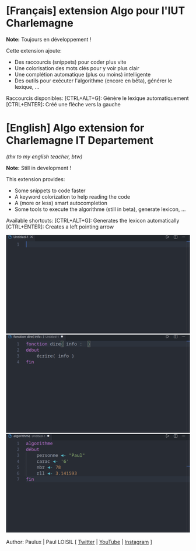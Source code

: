 # [Français] extension Algo pour l'IUT Charlemagne

**Note:** Toujours en développement !

Cette extension ajoute:
  - Des raccourcis (snippets) pour coder plus vite
  - Une colorisation des mots clés pour y voir plus clair
  - Une complétion automatique (plus ou moins) intelligente
  - Des outils pour exécuter l'algorithme (encore en bêta), générer le lexique, ...

Raccourcis disponibles:
\[CTRL+ALT+G\]: Génère le lexique automatiquement
\[CTRL+ENTER\]: Créé une flèche vers la gauche

# [English] Algo extension for Charlemagne IT Departement
*(thx to my english teacher, btw)*

**Note:** Still in development !

This extension provides:
  - Some snippets to code faster
  - A keyword colorization to help reading the code
  - A (more or less) smart autocompletion
  - Some tools to execute the algorithme (still in beta), generate lexicon, ...

Available shortcuts:
\[CTRL+ALT+G\]: Generates the lexicon automatically
\[CTRL+ENTER\]: Creates a left pointing arrow

![snippet demo](https://raw.githubusercontent.com/Paulux06/AlgoSnipper/master/snippets.gif)
![colorization demo](https://raw.githubusercontent.com/Paulux06/AlgoSnipper/master/colorisation.gif)
![lexicon demo](https://raw.githubusercontent.com/Paulux06/AlgoSnipper/master/lexique.gif)


Author: Paulux | Paul LOISIL \[
[Twitter](https://twitter.com/paulux06) |
[YouTube](https://www.youtube.com/channel/UCt9MIbQT2fub0_vHa8hTkuw) |
[Instagram](https://www.instagram.com/paulux06polux) \]